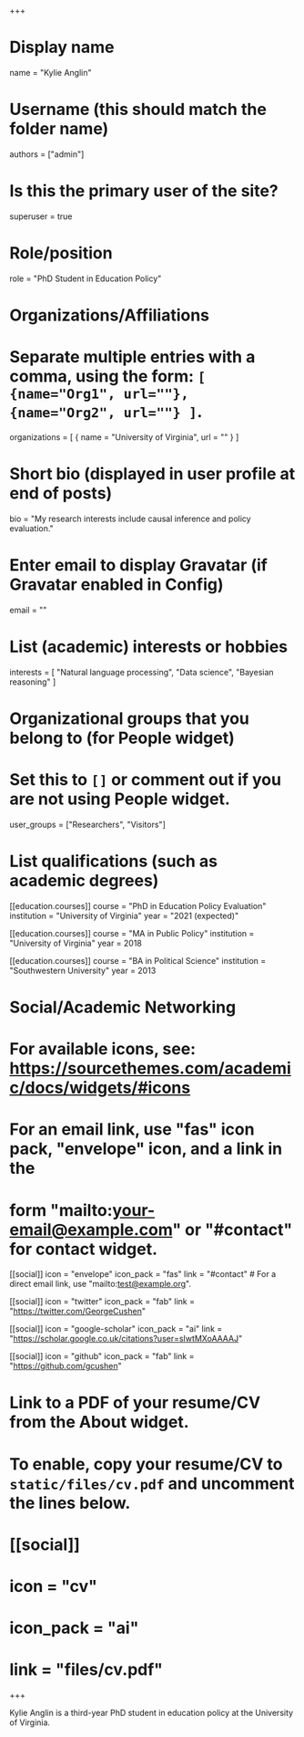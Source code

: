 +++
# Display name
name = "Kylie Anglin"

# Username (this should match the folder name)
authors = ["admin"]

# Is this the primary user of the site?
superuser = true

# Role/position
role = "PhD Student in Education Policy"

# Organizations/Affiliations
#   Separate multiple entries with a comma, using the form: `[ {name="Org1", url=""}, {name="Org2", url=""} ]`.
organizations = [ { name = "University of Virginia", url = "" } ]

# Short bio (displayed in user profile at end of posts)
bio = "My research interests include causal inference and policy evaluation."

# Enter email to display Gravatar (if Gravatar enabled in Config)
email = ""

# List (academic) interests or hobbies
interests = [
  "Natural language processing",
  "Data science",
  "Bayesian reasoning"
]

# Organizational groups that you belong to (for People widget)
#   Set this to `[]` or comment out if you are not using People widget.
user_groups = ["Researchers", "Visitors"]

# List qualifications (such as academic degrees)
[[education.courses]]
  course = "PhD in Education Policy Evaluation"
  institution = "University of Virginia"
  year = "2021 (expected)"

[[education.courses]]
  course = "MA in Public Policy"
  institution = "University of Virginia"
  year = 2018

[[education.courses]]
  course = "BA in Political Science"
  institution = "Southwestern University"
  year = 2013

# Social/Academic Networking
# For available icons, see: https://sourcethemes.com/academic/docs/widgets/#icons
#   For an email link, use "fas" icon pack, "envelope" icon, and a link in the
#   form "mailto:your-email@example.com" or "#contact" for contact widget.

[[social]]
  icon = "envelope"
  icon_pack = "fas"
  link = "#contact"  # For a direct email link, use "mailto:test@example.org".

[[social]]
  icon = "twitter"
  icon_pack = "fab"
  link = "https://twitter.com/GeorgeCushen"

[[social]]
  icon = "google-scholar"
  icon_pack = "ai"
  link = "https://scholar.google.co.uk/citations?user=sIwtMXoAAAAJ"

[[social]]
  icon = "github"
  icon_pack = "fab"
  link = "https://github.com/gcushen"

# Link to a PDF of your resume/CV from the About widget.
# To enable, copy your resume/CV to `static/files/cv.pdf` and uncomment the lines below.
# [[social]]
#   icon = "cv"
#   icon_pack = "ai"
#   link = "files/cv.pdf"

+++

Kylie Anglin is a third-year PhD student in education policy at the University of Virginia.
